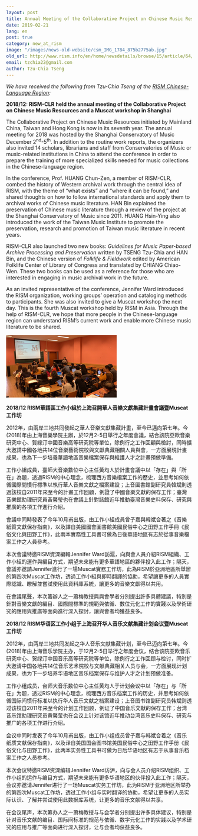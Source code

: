 ```yaml
---
layout: post
title: Annual Meeting of the Collaborative Project on Chinese Music Resources in Shanghai
date: 2019-02-21
lang: en
post: true
category: new_at_rism
image: "/images/news-old-website/csm_IMG_1784_875b2775ab.jpg"
old_url: http://www.rism.info/en/home/newsdetails/browse/15/article/64/annual-meeting-of-the-collaborative-project-on-chinese-music-resources-in-shanghai.html
email: tzchia22@gmail.com
author: Tzu-Chia Tseng
---
```


_We have received the following from Tzu-Chia Tseng of the [RISM Chinese-Language Region](/working-groups.html):_

**2018/12: RISM-CLR held the annual meeting of the Collaborative Project on Chinese Music Resources and a Muscat workshop in Shanghai**

The Collaborative Project on Chinese Music Resources initiated by Mainland China, Taiwan and Hong Kong is now in its seventh year. The annual meeting for 2018 was hosted by the Shanghai Conservatory of Music December 2<sup>nd</sup>-5<sup>th</sup>. In addition to the routine work reports, the organizers also invited 14 scholars, librarians and staff from Conservatories of Music or music-related institutions in China to attend the conference in order to prepare the training of more specialized skills needed for music collections in the Chinese-language region.

In the conference, Prof. HUANG Chun-Zen, a member of RISM-CLR, combed the history of Western archival work through the central idea of RISM, with the theme of “what exists” and “where it can be found,” and shared thoughts on how to follow international standards and apply them to archival works of Chinese music literature. HAN Bin explained the preservation of Chinese music literature through a review of the project at the Shanghai Conservatory of Music since 2011. HUANG Hsin-Ying also introduced the work of the Taiwan Music Institute to promote the preservation, research and promotion of Taiwan music literature in recent years.

RISM-CLR also launched two new books: _Guidelines for Music Paper-based Archive Processing and Preservation_ written by TSENG Tzu-Chia and HAN Bin, and the Chinese version of _Folklife & Fieldwork_ edited by American Folklife Center of Library of Congress and translated by CHIANG Chiao-Wen. These two books can be used as a reference for those who are interested in engaging in music archival work in the future.

As an invited representative of the conference, Jennifer Ward introduced the RISM organization, working groups’ operation and cataloging methods to participants. She was also invited to give a Muscat workshop the next day. This is the fourth Muscat workshop held by RISM in Asia. Through the help of RISM-CLR, we hope that more people in the Chinese-language region can understand RISM’s current work and enable more Chinese music literature to be shared.


![](/images/news-old-website/csm_IMG_1767_2ef4c9dc51.jpg)

**2018/12 RISM華語區工作小組於上海召開華人音樂文獻集藏計畫會議暨Muscat工作坊**

2012年，由兩岸三地共同發起之華人音樂文獻集藏計畫，至今已邁向第七年。今(2018)年由上海音樂學院主辦，於12月2-5日舉行之年度會議，結合該院亞歐音樂研究中心、賀綠汀中國音樂高等研究院等單位，除例行之工作回顧與檢討，同時擴大邀請中國各地共14位音樂藝術院校與文獻典藏相關人員與會，一方面展現計畫成果，也為下一步培養華語地區音樂檔案保存與維護人才之計畫預做準備。

工作小組成員，臺師大音樂數位中心主任黃均人於計畫會議中以「存在」與「所在」為題，透過RISM的中心理念，梳理西方音樂檔案工作的歷史，並思考如何依循國際間慣行標準以執行華人音樂文獻之檔案建設；上音圖書館副研究員韓斌則透過該校自2011年來至今的計畫工作回顧，例證了中國音樂文獻的保存工作；臺灣音樂館助理研究員黃馨瑩也在會議上針對該館近年推動臺灣音樂史料保存、研究與推廣的各項工作進行介紹。

會議中同時發表了今年10月甫出版，由工作小組成員曾子嘉與韓斌合著之《音樂紙質文獻保存指南》，以及譯自美國國會圖書館美國民俗中心之田野工作手冊《民俗文化與田野工作》，此兩本實務性工具書可做為日後華語地區有志於從事音樂檔案工作之人員參考。

本次會議特邀RISM資深編輯Jennifer Ward訪滬，向與會人員介紹RISM組織、工作小組的運作與編目方式，期望未來能有更多華語地區的夥伴投入此工作；隔天，會議亦邀請Jennifer進行了一場Muscat實務工作坊，此為RISM於亞洲地區所舉辦的第四次Muscat工作坊，透過工作小組與即時翻譯的協助，希望讓更多的人員實際認識、瞭解並嘗試使用此資料庫系統，讓更多的音樂文獻得以共用。

在會議尾聲，本次籌辦人之一蕭梅教授與與會學者分別提出許多具體建議，特別是針對音樂文獻的編目、國際間標準的規範與依循、數位元化工作的實踐以及學術研究的應用與推廣等面向進行深入探討，讓與會者均獲益良多。


**2018/12 RISM华语区工作小组于上海召开华人音乐文献集藏计划会议暨Muscat工作坊**

2012年，由两岸三地共同发起之华人音乐文献集藏计划，至今已迈向第七年。今(2018)年由上海音乐学院主办，于12月2-5日举行之年度会议，结合该院亚欧音乐研究中心、贺绿汀中国音乐高等研究院等单位，除例行之工作回顾与检讨，同时扩大邀请中国各地共14位音乐艺术院校与文献典藏相关人员与会，一方面展现计划成果，也为下一步培养华语地区音乐档案保存与维护人才之计划预做准备。

工作小组成员，台师大音乐数位中心主任黄均人于计划会议中以「存在」与「所在」为题，透过RISM的中心理念，梳理西方音乐档案工作的历史，并思考如何依循国际间惯行标准以执行华人音乐文献之档案建设；上音图书馆副研究员韩斌则透过该校自2011年来至今的计划工作回顾，例证了中国音乐文献的保存工作；台湾音乐馆助理研究员黄馨莹也在会议上针对该馆近年推动台湾音乐史料保存、研究与推广的各项工作进行介绍。

会议中同时发表了今年10月甫出版，由工作小组成员曾子嘉与韩斌合着之《音乐纸质文献保存指南》，以及译自美国国会图书馆美国民俗中心之田野工作手册《民俗文化与田野工作》，此两本实务性工具书可做为日后华语地区有志于从事音乐档案工作之人员参考。

本次会议特邀RISM资深编辑Jennifer Ward访沪，向与会人员介绍RISM组织、工作小组的运作与编目方式，期望未来能有更多华语地区的伙伴投入此工作；隔天，会议亦邀请Jennifer进行了一场Muscat实务工作坊，此为RISM于亚洲地区所举办的第四次Muscat工作坊，透过工作小组与实时翻译的协助，希望让更多的人员实际认识、了解并尝试使用此数据库系统，让更多的音乐文献得以共享。

在会议尾声，本次筹办人之一萧梅教授与与会学者分别提出许多具体建议，特别是针对音乐文献的编目、国际间标准的规范与依循、数字元化工作的实践以及学术研究的应用与推广等面向进行深入探讨，让与会者均获益良多。